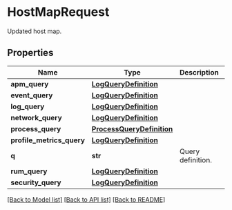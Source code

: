 # HostMapRequest

Updated host map.

## Properties

| Name                      | Type                                                    | Description       | Notes      |
| ------------------------- | ------------------------------------------------------- | ----------------- | ---------- |
| **apm_query**             | [**LogQueryDefinition**](LogQueryDefinition.md)         |                   | [optional] |
| **event_query**           | [**LogQueryDefinition**](LogQueryDefinition.md)         |                   | [optional] |
| **log_query**             | [**LogQueryDefinition**](LogQueryDefinition.md)         |                   | [optional] |
| **network_query**         | [**LogQueryDefinition**](LogQueryDefinition.md)         |                   | [optional] |
| **process_query**         | [**ProcessQueryDefinition**](ProcessQueryDefinition.md) |                   | [optional] |
| **profile_metrics_query** | [**LogQueryDefinition**](LogQueryDefinition.md)         |                   | [optional] |
| **q**                     | **str**                                                 | Query definition. | [optional] |
| **rum_query**             | [**LogQueryDefinition**](LogQueryDefinition.md)         |                   | [optional] |
| **security_query**        | [**LogQueryDefinition**](LogQueryDefinition.md)         |                   | [optional] |

[[Back to Model list]](README.md#documentation-for-models) [[Back to API list]](README.md#documentation-for-api-endpoints) [[Back to README]](README.md)
